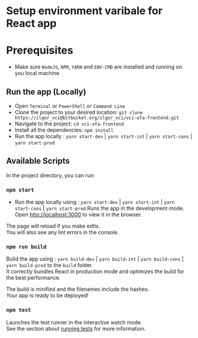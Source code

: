 
# Setup environment varibale for React app

# Prerequisites
- Make sure `NodeJS`, `NPM`, `YARN` and `ENV-CMD` are installed and running on you local machine

## Run the app (Locally)
- Open `Terminal` or `PowerShell` or `Command Line`
- Clone the project to your desired location: `git clone https://ilgor_vci@bitbucket.org/ilgor_vci/vci-ofa-frontend.git`
- Navigate to the project: `cd vci-ofa-frontend`
- Install all the dependencies: `npm install`
- Run the app locally : `yarn start-dev` | `yarn start-int` | `yarn start-cons` | `yarn start-prod`

## Available Scripts
In the project directory, you can run:

### `npm start`
- Run the app locally using : `yarn start-dev` | `yarn start-int` | `yarn start-cons` | `yarn start-prod`
Runs the app in the development mode.<br>
Open [http://localhost:3000](http://localhost:3000) to view it in the browser.

The page will reload if you make edits.<br>
You will also see any lint errors in the console.

### `npm run build`

Build the app using : `yarn build-dev` | `yarn build-int` | `yarn build-cons` | `yarn build-prod` to the `build` folder.<br>
It correctly bundles React in production mode and optimizes the build for the best performance.

The build is minified and the filenames include the hashes.<br>
Your app is ready to be deployed!

### `npm test`

Launches the test runner in the interactive watch mode.<br>
See the section about [running tests](https://facebook.github.io/create-react-app/docs/running-tests) for more information.



